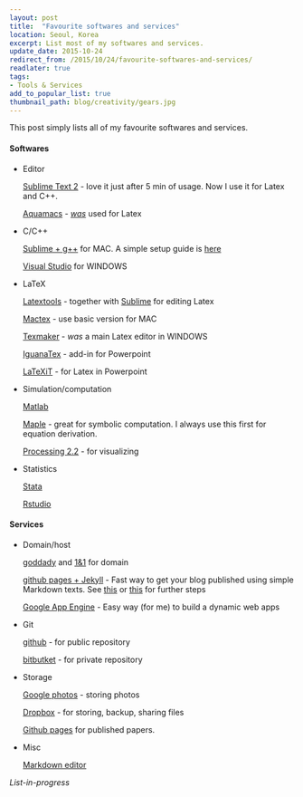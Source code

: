 ```yaml
--- 
layout: post
title:  "Favourite softwares and services"
location: Seoul, Korea
excerpt: List most of my softwares and services.
update_date: 2015-10-24
redirect_from: /2015/10/24/favourite-softwares-and-services/
readlater: true
tags:
- Tools & Services
add_to_popular_list: true
thumbnail_path: blog/creativity/gears.jpg
---
```

This post simply lists all of my favourite softwares and services.

#### Softwares
* Editor

    [Sublime Text 2](https://www.sublimetext.com) - love it just after 5 min of usage. Now I use it for Latex and C++.

    [Aquamacs](http://aquamacs.org) - *[was](notes/emacs-as-latex-editor/)* used for Latex

* C/C++

    [Sublime + g++](http://www.freshtechtips.com/2015/03/sublime-text-c-cplusplus-add-ons-packages.html) for MAC. A simple setup guide is [here](http://stephencoakley.com/2015/01/21/guide-setting-up-a-simple-c-development-environment-on-windows)

    [Visual Studio](https://www.visualstudio.com/en-us/products/visual-studio-community-vs.aspx) for WINDOWS

* LaTeX

    [Latextools](https://github.com/SublimeText/LaTeXTools) - together with [Sublime](https://www.sublimetext.com) for editing Latex

    [Mactex](https://tug.org/mactex/) - use basic version for MAC

    [Texmaker](http://www.xm1math.net/texmaker/) - *was* a main Latex editor in WINDOWS

    [IguanaTex](http://www.jonathanleroux.org/software/iguanatex/download.html) - add-in for Powerpoint

    [LaTeXiT](http://www.chachatelier.fr/latexit/latexit-downloads.php?lang=en) - for Latex in Powerpoint

* Simulation/computation

    [Matlab](http://my.snu.ac.kr/mysnu/statics/nespot3/software_use_eng.html) 

    [Maple](http://www.maplesoft.com/products/maple/) - great for symbolic computation. I always use this first for equation derivation.

    [Processing 2.2](https://processing.org/download/?processing) - for visualizing

* Statistics

    [Stata](http://huit.harvard.edu/services/campus-licensed-software) 

    [Rstudio](https://www.rstudio.com/products/rstudio/)


#### Services
* Domain/host

    [goddady](https://www.godaddy.com)  and [1&1](http://www.1and1.com) for domain

    [github pages + Jekyll](http://joshualande.com/jekyll-github-pages-poole/) - Fast way to get your blog published using simple Markdown texts. See [this](http://www.smashingmagazine.com/2014/08/build-blog-jekyll-github-pages/) or [this](https://developmentseed.org/blog/2012/07/27/build-cms-free-websites/) for further steps

    [Google App Engine](https://cloud.google.com/appengine/docs/python/gettingstartedpython27/introduction) - Easy way (for me) to build a dynamic web apps

* Git

    [github](https://github.com) - for public repository
    
    [bitbutket](https://bitbucket.org/) - for private repository
  
* Storage
    
    [Google photos](https://photos.google.com) - storing photos
    
    [Dropbox](https://db.tt/UMWHnQf) - for storing, backup, sharing files
    
    [Github pages](https://pages.github.com/) for published papers.
 
* Misc
    
    [Markdown editor](https://jbt.github.io/markdown-editor)
    
    
*List-in-progress*